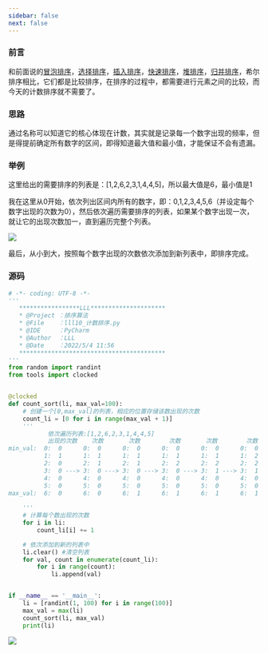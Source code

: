 ```yaml
---
sidebar: false
next: false
---
```

<BlogInfo/>






### 前言

和前面说的[冒泡排序](https://blog.csdn.net/max_LLL/article/details/124456915?spm=1001.2014.3001.5501
"冒泡排序")，[选择排序](https://blog.csdn.net/max_LLL/article/details/124477536?spm=1001.2014.3001.5501
"选择排序")，[插入排序](https://blog.csdn.net/max_LLL/article/details/124480756?spm=1001.2014.3001.5501
"插入排序")，[快速排序](https://blog.csdn.net/max_LLL/article/details/124484615?spm=1001.2014.3001.5501
"快速排序")，[堆排序](https://blog.csdn.net/max_LLL/article/details/124568047?spm=1001.2014.3001.5501
"堆排序")，[归并排序](https://blog.csdn.net/max_LLL/article/details/124568115?spm=1001.2014.3001.5501
"归并排序")，希尔排序相比，它们都是比较排序，在排序的过程中，都需要进行元素之间的比较，而今天的计数排序就不需要了。

### 思路

通过名称可以知道它的核心体现在计数，其实就是记录每一个数字出现的频率，但是得提前确定所有数字的区间，即得知道最大值和最小值，才能保证不会有遗漏。

### 举例

这里给出的需要排序的列表是：[1,2,6,2,3,1,4,4,5]，所以最大值是6，最小值是1

我在这里从0开始，依次列出区间内所有的数字，即：0,1,2,3,4,5,6（并设定每个数字出现的次数为0），然后依次遍历需要排序的列表，如果某个数字出现一次，就让它的出现次数加一，直到遍历完整个列表。

![](http://www.lll.plus/media/image/2022/05/05/image-20220505153517-1.png)

最后，从小到大，按照每个数字出现的次数依次添加到新列表中，即排序完成。

### 源码


```python
# -*- coding: UTF-8 -*-
'''
   *****************LLL*********************
   * @Project ：排序算法                       
   * @File    ：lll10_计数排序.py                  
   * @IDE     ：PyCharm             
   * @Author  ：LLL                         
   * @Date    ：2022/5/4 11:56             
   *****************************************
'''
from random import randint
from tools import clocked


@clocked
def count_sort(li, max_val=100):
    # 创建一个[0,max_val]的列表，相应的位置存储该数出现的次数
    count_li = [0 for i in range(max_val + 1)]
    '''
           依次遍历列表:[1,2,6,2,3,1,4,4,5]
           出现的次数    次数       次数        次数       次数        次数        次数        次数       次数
min_val:  0:  0      0:  0      0:  0      0:  0      0:  0      0:  0      0:  0      0:  0      0:  0     
          1:  1      1:  1      1:  1      1:  1      1:  1      1:  2      1:  2      1:  2      1:  2     
          2:  0      2:  1      2:  1      2:  2      2:  2      2:  2      2:  2      2:  2      2:  2     
          3:  0 ---> 3:  0 ---> 3:  0 ---> 3:  0 ---> 3:  1 ---> 3:  1 ---> 3:  1 ---> 3:  1 ---> 3:  1 --->  [1,1,2,2,3,4,4,5,6]
          4:  0      4:  0      4:  0      4:  0      4:  0      4:  0      4:  1      4:  2      4:  2     
          5:  0      5:  0      5:  0      5:  0      5:  0      5:  0      5:  0      5:  0      5:  1     
max_val:  6:  0      6:  0      6:  1      6:  1      6:  1      6:  1      6:  1      6:  1      6:  1     
        
    '''
    # 计算每个数出现的次数
    for i in li:
        count_li[i] += 1

    # 依次添加到新的列表中
    li.clear() #清空列表
    for val, count in enumerate(count_li):
        for i in range(count):
            li.append(val)


if __name__ == '__main__':
    li = [randint(1, 100) for i in range(100)]
    max_val = max(li)
    count_sort(li, max_val)
    print(li)

```


![](https://img-blog.csdnimg.cn/8ed4fb6c4544445bbb2fe10eb8ed3b17.png)










<ActionBox />
        
<style>#top-box {margin-top:0.5rem!important;}</style>
